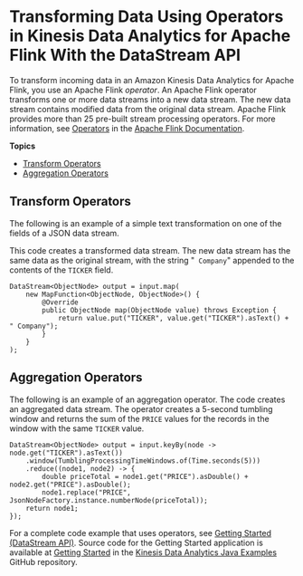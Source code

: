 # Transforming Data Using Operators in Kinesis Data Analytics for Apache Flink With the DataStream API<a name="how-operators"></a>

To transform incoming data in an Amazon Kinesis Data Analytics for Apache Flink, you use an Apache Flink *operator*\. An Apache Flink operator transforms one or more data streams into a new data stream\. The new data stream contains modified data from the original data stream\. Apache Flink provides more than 25 pre\-built stream processing operators\. For more information, see [Operators](https://nightlies.apache.org/flink/flink-docs-release-1.15/dev/stream/operators/) in the [Apache Flink Documentation](https://nightlies.apache.org/flink/flink-docs-release-1.15/)\.

**Topics**
+ [Transform Operators](#how-operators-transform)
+ [Aggregation Operators](#how-operators-agg)

## Transform Operators<a name="how-operators-transform"></a>

The following is an example of a simple text transformation on one of the fields of a JSON data stream\. 

This code creates a transformed data stream\. The new data stream has the same data as the original stream, with the string "` Company`" appended to the contents of the `TICKER` field\.

```
DataStream<ObjectNode> output = input.map(
    new MapFunction<ObjectNode, ObjectNode>() {
        @Override
        public ObjectNode map(ObjectNode value) throws Exception {
            return value.put("TICKER", value.get("TICKER").asText() + " Company");
        }
    }
);
```

## Aggregation Operators<a name="how-operators-agg"></a>

The following is an example of an aggregation operator\. The code creates an aggregated data stream\. The operator creates a 5\-second tumbling window and returns the sum of the `PRICE` values for the records in the window with the same `TICKER` value\.

```
DataStream<ObjectNode> output = input.keyBy(node -> node.get("TICKER").asText())
    .window(TumblingProcessingTimeWindows.of(Time.seconds(5)))
    .reduce((node1, node2) -> {
        double priceTotal = node1.get("PRICE").asDouble() + node2.get("PRICE").asDouble();
        node1.replace("PRICE", JsonNodeFactory.instance.numberNode(priceTotal));
    return node1;
});
```

For a complete code example that uses operators, see [Getting Started \(DataStream API\)](getting-started.md)\. Source code for the Getting Started application is available at [Getting Started](https://github.com/aws-samples/amazon-kinesis-data-analytics-java-examples/tree/master/GettingStarted) in the [Kinesis Data Analytics Java Examples](https://github.com/aws-samples/amazon-kinesis-data-analytics-java-examples) GitHub repository\.